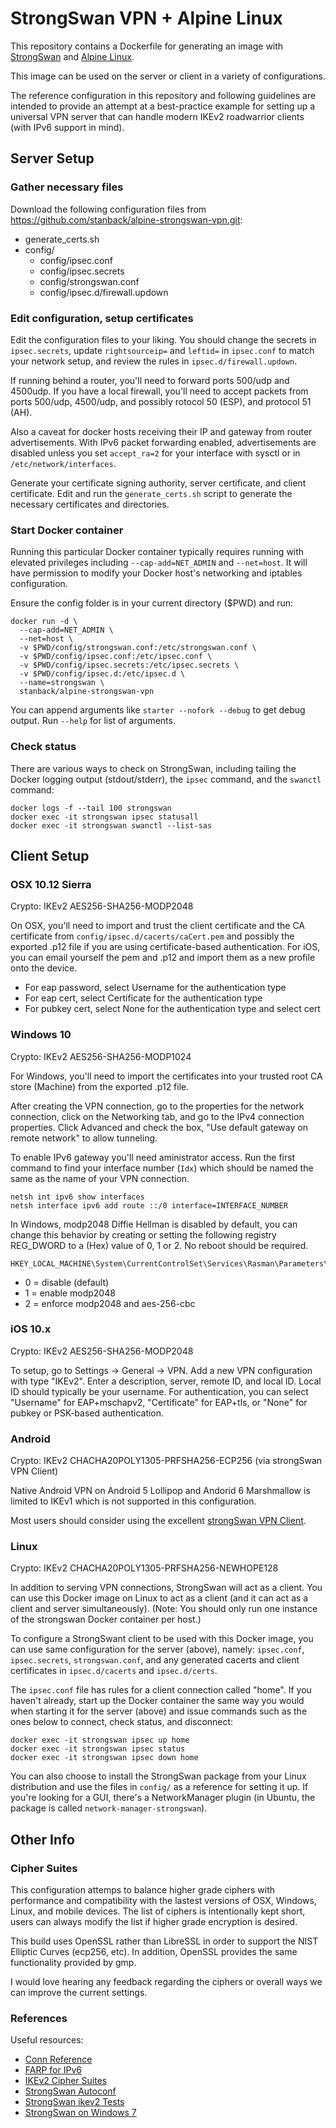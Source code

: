 # StrongSwan VPN + Alpine Linux

This repository contains a Dockerfile for generating
an image with [StrongSwan](https://www.strongswan.org/) and
[Alpine Linux](https://alpinelinux.org/).

This image can be used on the server or client in a variety
of configurations.

The reference configuration in this repository and following
guidelines are intended to provide an attempt at a
best-practice example for setting up a universal VPN server
that can handle modern IKEv2 roadwarrior clients (with IPv6
support in mind).

## Server Setup

### Gather necessary files

Download the following configuration files from
https://github.com/stanback/alpine-strongswan-vpn.git:

* generate_certs.sh
* config/
    * config/ipsec.conf
    * config/ipsec.secrets
    * config/strongswan.conf
    * config/ipsec.d/firewall.updown

### Edit configuration, setup certificates

Edit the configuration files to your liking.
You should change the secrets in `ipsec.secrets`,
update `rightsourceip=` and `leftid=` in `ipsec.conf`
to match your network setup, and review the rules
in `ipsec.d/firewall.updown`.

If running behind a router, you'll need to forward
ports 500/udp and 4500udp. If you have a local firewall,
you'll need to accept packets from ports 500/udp, 4500/udp,
and possibly rotocol 50 (ESP), and protocol 51 (AH).

Also a caveat for docker hosts receiving their IP and
gateway from router advertisements. With IPv6 packet
forwarding enabled, advertisements are disabled unless
you set `accept_ra=2` for your interface with sysctl or
in `/etc/network/interfaces`.

Generate your certificate signing authority, server
certificate, and client certificate. Edit and run
the `generate_certs.sh` script to generate the
necessary certificates and directories.

### Start Docker container

Running this particular Docker container typically requires
running with elevated privileges including `--cap-add=NET_ADMIN`
and `--net=host`. It will have permission to modify your Docker
host's networking and iptables configuration.

Ensure the config folder is in your current directory ($PWD) and run:

    docker run -d \
      --cap-add=NET_ADMIN \
      --net=host \
      -v $PWD/config/strongswan.conf:/etc/strongswan.conf \
      -v $PWD/config/ipsec.conf:/etc/ipsec.conf \
      -v $PWD/config/ipsec.secrets:/etc/ipsec.secrets \
      -v $PWD/config/ipsec.d:/etc/ipsec.d \
      --name=strongswan \
      stanback/alpine-strongswan-vpn

You can append arguments like `starter --nofork --debug` to
get debug output. Run `--help` for list of arguments.

### Check status

There are various ways to check on StrongSwan, including tailing
the Docker logging output (stdout/stderr), the `ipsec` command,
and the `swanctl` command:

    docker logs -f --tail 100 strongswan
    docker exec -it strongswan ipsec statusall
    docker exec -it strongswan swanctl --list-sas

## Client Setup

### OSX 10.12 Sierra

Crypto: IKEv2 AES256-SHA256-MODP2048

On OSX, you'll need to import and trust the client certificate
and the CA certificate from `config/ipsec.d/cacerts/caCert.pem`
and possibly the exported .p12 file if you are using
certificate-based authentication. For iOS, you can email yourself
the pem and .p12 and import them as a new profile onto the device.

* For eap password, select Username for the authentication type
* For eap cert, select Certificate for the authentication type
* For pubkey cert, select None for the authentication type and select cert

### Windows 10

Crypto: IKEv2 AES256-SHA256-MODP1024

For Windows, you'll need to import the certificates into your
trusted root CA store (Machine) from the exported .p12 file.

After creating the VPN connection, go to the properties for the
network connection, click on the Networking tab, and go to the
IPv4 connection properties. Click Advanced and check the box,
"Use default gateway on remote network" to allow tunneling.

To enable IPv6 gateway you'll need aministrator access. Run
the first command to find your interface number (`Idx`) which
should be named the same as the name of your VPN connection.

    netsh int ipv6 show interfaces
    netsh interface ipv6 add route ::/0 interface=INTERFACE_NUMBER

In Windows, modp2048 Diffie Hellman is disabled by default, you
can change this behavior by creating or setting the following
registry REG_DWORD to a (Hex) value of 0, 1 or 2. No reboot should
be required.

    HKEY_LOCAL_MACHINE\System\CurrentControlSet\Services\Rasman\Parameters\NegotiateDH2048_AES256

* 0 = disable (default)
* 1 = enable modp2048
* 2 = enforce modp2048 and aes-256-cbc

### iOS 10.x

Crypto: IKEv2 AES256-SHA256-MODP2048

To setup, go to Settings -> General -> VPN. Add a new VPN configuration
with type "IKEv2". Enter a description, server, remote ID, and local
ID. Local ID should typically be your username. For authentication,
you can select "Username" for EAP+mschapv2, "Certificate" for EAP+tls, or
"None" for pubkey or PSK-based authentication.

### Android

Crypto: IKEv2 CHACHA20POLY1305-PRFSHA256-ECP256 (via strongSwan VPN Client)

Native Android VPN on Android 5 Lollipop and Andorid 6 Marshmallow is
limited to IKEv1 which is not supported in this configuration.

Most users should consider using the excellent [strongSwan VPN Client](https://play.google.com/store/apps/details?id=org.strongswan.android&hl=en).

### Linux

Crypto: IKEv2 CHACHA20POLY1305-PRFSHA256-NEWHOPE128

In addition to serving VPN connections, StrongSwan will act as a client.
You can use this Docker image on Linux to act as a client (and it can act
as a client and server simultaneously). (Note: You should only run one
instance of the strongswan Docker container per host.)

To configure a StrongSwant client to be used with this Docker image,
you can use same configuration for the server (above), namely:
`ipsec.conf`, `ipsec.secrets`, `strongswan.conf`, and any generated
cacerts and client certificates in `ipsec.d/cacerts` and `ipsec.d/certs`.

The `ipsec.conf` file has rules for a client connection called
"home". If you haven't already, start up the Docker container the same
way you would when starting it for the server (above) and issue
commands such as the ones below to connect, check status, and
disconnect:

    docker exec -it strongswan ipsec up home
    docker exec -it strongswan ipsec status
    docker exec -it strongswan ipsec down home

You can also choose to install the StrongSwan package from your
Linux distribution and use the files in `config/` as a reference
for setting it up. If you're looking for a GUI, there's a
NetworkManager plugin (in Ubuntu, the package is called
`network-manager-strongswan`).

## Other Info

### Cipher Suites

This configuration attemps to balance higher grade ciphers with
performance and compatibility with the lastest versions of OSX,
Windows, Linux, and mobile devices. The list of ciphers is intentionally
kept short, users can always modify the list if higher grade
encryption is desired.

This build uses OpenSSL rather than LibreSSL in order to support
the NIST Elliptic Curves (ecp256, etc). In addition, OpenSSL provides
the same functionality provided by gmp.

I would love hearing any feedback regarding the ciphers or overall
ways we can improve the current settings.

### References

Useful resources:

* [Conn Reference](https://wiki.strongswan.org/projects/strongswan/wiki/ConnSection)
* [FARP for IPv6](https://wiki.strongswan.org/issues/1008)
* [IKEv2 Cipher Suites](https://wiki.strongswan.org/projects/strongswan/wiki/IKEv2CipherSuites)
* [StrongSwan Autoconf](https://wiki.strongswan.org/projects/strongswan/wiki/Autoconf)
* [StrongSwan ikev2 Tests](https://www.strongswan.org/testresults.html)
* [StrongSwan on Windows 7](https://wiki.strongswan.org/projects/strongswan/wiki/Windows7)

